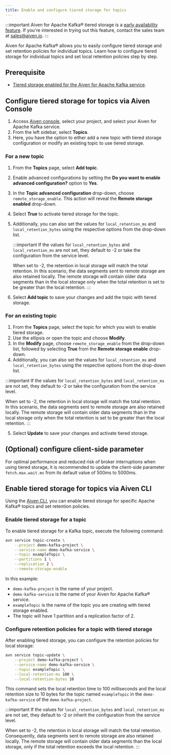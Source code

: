 ```yaml
---
title: Enable and configure tiered storage for topics
---
```


:::important
Aiven for Apache Kafka® tiered storage is a
[early availability feature](/docs/platform/concepts/beta_services). If you\'re interested in trying out this feature, contact
the sales team at [sales@aiven.io](mailto:sales@aiven.io).
:::

Aiven for Apache Kafka® allows you to easily configure tiered storage
and set retention policies for individual topics. Learn how to configure
tiered storage for individual topics and set local retention policies
step by step.

## Prerequisite

-   [Tiered storage enabled for the Aiven for Apache Kafka service](/docs/products/kafka/howto/enable-kafka-tiered-storage).

## Configure tiered storage for topics via Aiven Console

1.  Access [Aiven console](https://console.aiven.io/), select your
    project, and select your Aiven for Apache Kafka service.
2.  From the left sidebar, select **Topics**.
3.  Here, you have the option to either add a new topic with tiered
    storage configuration or modify an existing topic to use tiered
    storage.

### For a new topic

1.  From the **Topics** page, select **Add topic**.

2.  Enable advanced configurations by setting the **Do you want to
    enable advanced configuration?** option to **Yes**.

3.  In the **Topic advanced configuration** drop-down, choose
    `remote_storage_enable`. This action will reveal the **Remote
    storage enabled** drop-down.

4.  Select **True** to activate tiered storage for the topic.

5.  Additionally, you can also set the values for `local_retention_ms`
    and `local_retention_bytes` using the respective options from the
    drop-down list.

    :::important
    If the values for `local_retention_bytes` and `local_retention_ms`
    are not set, they default to -2 or take the configuration from the
    service level.

    When set to -2, the retention in local storage will match the total
    retention. In this scenario, the data segments sent to remote
    storage are also retained locally. The remote storage will contain
    older data segments than in the local storage only when the total
    retention is set to be greater than the local retention.
    :::

6.  Select **Add topic** to save your changes and add the topic with
    tiered storage.

### For an existing topic

1.  From the **Topics** page, select the topic for which you wish to
    enable tiered storage.
2.  Use the ellipsis or open the topic and choose **Modify**.
3.  In the **Modify** page, choose `remote_storage_enable` from the
    drop-down list, followed by selecting **True** from the **Remote
    storage enable** drop-down.
4.  Additionally, you can also set the values for `local_retention_ms`
    and `local_retention_bytes` using the respective options from the
    drop-down list.

:::important
If the values for `local_retention_bytes` and `local_retention_ms` are
not set, they default to -2 or take the configuration from the service
level.

When set to -2, the retention in local storage will match the total
retention. In this scenario, the data segments sent to remote storage
are also retained locally. The remote storage will contain older data
segments than in the local storage only when the total retention is set
to be greater than the local retention.
:::

5.  Select **Update** to save your changes and activate tiered storage.

## (Optional) configure client-side parameter

For optimal performance and reduced risk of broker interruptions when
using tiered storage, it is recommended to update the client-side
parameter `fetch.max.wait.ms` from its default value of 500ms to 5000ms.

## Enable tiered storage for topics via Aiven CLI

Using the [Aiven CLI](/docs/tools/cli),
you can enable tiered storage for specific Apache Kafka® topics and set
retention policies.

### Enable tiered storage for a topic

To enable tiered storage for a Kafka topic, execute the following
command:

``` bash
avn service topic-create \
    --project demo-kafka-project \
    --service-name demo-kafka-service \
    --topic exampleTopic \
    --partitions 1 \
    --replication 2 \
    --remote-storage-enable
```

In this example:

-   `demo-kafka-project` is the name of your project.
-   `demo-kafka-service` is the name of your Aiven for Apache Kafka®
    service.
-   `exampleTopic` is the name of the topic you are creating with tiered
    storage enabled.
-   The topic will have 1 partition and a replication factor of 2.

### Configure retention policies for a topic with tiered storage

After enabling tiered storage, you can configure the retention policies
for local storage:

``` bash
avn service topic-update \
    --project demo-kafka-project \
    --service-name demo-kafka-service \
    --topic exampleTopic \
    --local-retention-ms 100 \
    --local-retention-bytes 10
```

This command sets the local retention time to 100 milliseconds and the
local retention size to 10 bytes for the topic named `exampleTopic` in
the `demo-kafka-service` of the `demo-kafka-project`.

:::important
If the values for `local_retention_bytes` and `local_retention_ms` are
not set, they default to -2 or inherit the configuration from the
service level.

When set to -2, the retention in local storage will match the total
retention. Consequently, data segments sent to remote storage are also
retained locally. The remote storage will contain older data segments
than the local storage, only if the total retention exceeds the local
retention.
:::
